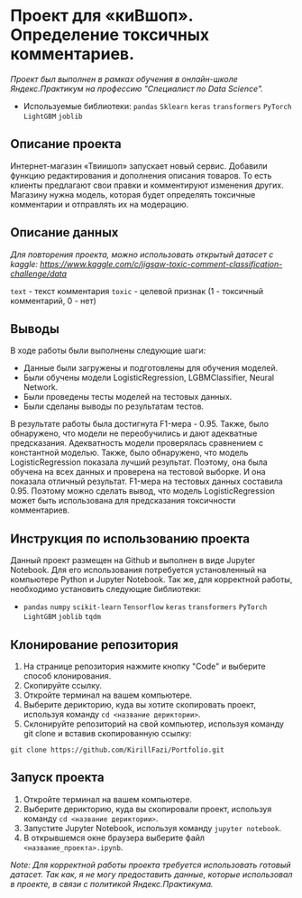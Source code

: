 # Проект для «киВшоп». Определение токсичных комментариев.

*Проект был выполнен в рамках обучения в онлайн-школе Яндекс.Практикум на профессию "Специалист по Data Science".*
- Используемые библиотеки: `pandas` `Sklearn` `keras` `transformers` `PyTorch` `LightGBM` `joblib`

## Описание проекта
Интернет-магазин «Твиишоп» запускает новый сервис. 
Добавили функцию редактирования и дополнения описания товаров. То есть клиенты предлагают свои правки и комментируют изменения других. 
Магазину нужна модель, которая будет определять токсичные комментарии и отправлять их на модерацию.

## Описание данных
*Для повторения проекта, можно использовать открытый датасет с kaggle: https://www.kaggle.com/c/jigsaw-toxic-comment-classification-challenge/data*

`text` - текст комментария
`toxic` - целевой признак (1 - токсичный комментарий, 0 - нет)

## Выводы

В ходе работы были выполнены следующие шаги:

- Данные были загружены и подготовлены для обучения моделей.
- Были обучены модели LogisticRegression, LGBMClassifier, Neural Network.
- Были проведены тесты моделей на тестовых данных.
- Были сделаны выводы по результатам тестов.

В результате работы была достигнута F1-мера - 0.95.
Также, было обнаружено, что модели не переобучились и дают адекватные предсказания. 
Адекватность модели проверялась сравнением с константной моделью. 
Также, было обнаружено, что модель LogisticRegression показала лучший результат. 
Поэтому, она была обучена на всех данных и проверена на тестовой выборке. 
И она показала отличный результат. F1-мера на тестовых данных составила 0.95. 
Поэтому можно сделать вывод, что модель LogisticRegression может быть использована для предсказания токсичности комментариев.


## Инструкция по использованию проекта
Данный проект размещен на Github и выполнен в виде Jupyter Notebook. Для его использования потребуется установленный на компьютере Python и Jupyter Notebook. Так же, для корректной работы, необходимо установить следующие библиотеки:
- `pandas` `numpy` `scikit-learn` `Tensorflow` `keras` `transformers` `PyTorch` `LightGBM` `joblib` `tqdm`

## Клонирование репозитория

1. На странице репозитория нажмите кнопку "Code" и выберите способ клонирования.
2. Скопируйте ссылку.
3. Откройте терминал на вашем компьютере.
4. Выберите дерикторию, куда вы хотите скопировать проект, используя команду `cd <название дериктории>`.
5. Склонируйте репозиторий на свой компьютер, используя команду git clone и вставив скопированную ссылку:
```
git clone https://github.com/KirillFazi/Portfolio.git
```

## Запуск проекта

1. Откройте терминал на вашем компьютере.
2. Выберите дерикторию, куда вы скопировали проект, используя команду `cd <название дериктории>`.
3. Запустите Jupyter Notebook, используя команду `jupyter notebook`.
4. В открывшемся окне браузера выберите файл `<название_проекта>.ipynb`.

*Note: Для корректной работы проекта требуется использовать готовый датасет. Так как, я не могу предоставить данные, которые использовал в проекте, в связи с политикой Яндекс.Практикума.*
